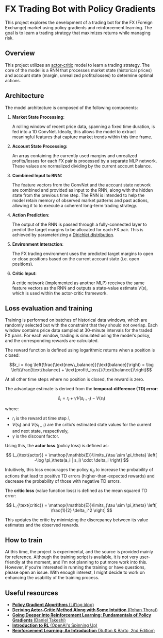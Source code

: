 # FX Trading Bot with Policy Gradients

This project explores the development of a trading bot for the FX (Foreign Exchange) market
using policy gradients and reinforcement learning. The goal is to learn a trading strategy
that maximizes returns while managing risk.


## Overview

This project utilizes an [actor-critic](https://en.wikipedia.org/wiki/Actor-critic_algorithm) model to learn a trading strategy. The core of the model is a RNN that processes market state (historical prices) and account state (margin, unrealized profits/losses) to determine optimal actions.

## Architecture

The model architecture is composed of the following components:

1.  **Market State Processing:**

    A rolling window of recent price data, spanning a fixed time duration, is fed into a 1D ConvNet.
    Ideally, this allows the model to extract meaningful features that capture market trends within this time frame.

2.  **Account State Processing:**

    An array containing the currently used margins and unrealized profits/losses for each FX pair is processed by a separate MLP network. These values are normalized dividing by the current account balance.

3.  **Combined Input to RNN:**

    The feature vectors from the ConvNet and the account state network are combined and provided as input to the RNN, along with the hidden state from the previous time step. The RNN is intended to help the model retain memory of observed market patterns and past actions, allowing it to to execute a coherent long-term trading strategy.

4.  **Action Prediction:**

    The output of the RNN is passed through a fully-connected layer to predict the target margins to be allocated for each FX pair. This is achieved by parameterizing a [Dirichlet distribution](https://en.wikipedia.org/wiki/Dirichlet_distribution).

1.  **Environment Interaction:**

    The FX trading environment uses the predicted target margins to open or close positions based on the current account state (i.e. open positions).

2. **Critic Input**:

   A critic network (implemented as another MLP) receives the same feature vectors as the RNN and outputs a state-value estimate $V(s)$, which is used within the actor-critic framework.


## Loss evaluation and training

Training is performed on batches of historical data windows, which are randomly selected but with the constraint that they should not overlap. Each window contains price data sampled at 30-minute intervals for the traded FX pairs. For each window, trading is simulated using the model's policy, and the corresponding rewards are calculated.

The reward function is defined using logarithmic returns when a position is closed:

```math
r_i = \log \left(\frac{\text{new\_balance}}{\text{balance}}\right) = \log \left(\frac{\text{balance} + \text{profit\_loss}}{\text{balance}}\right)
```

At all other time steps where no position is closed, the reward is zero.

The advantage estimate is derived from the **temporal-difference (TD) error**:

$$\delta_i = r_i + \gamma V(s_{i+1}) - V(s_i)$$

where:
- $r_i$ is the reward at time step $i$,
- $V(s_i)$ and $V(s_{i+1})$ are the critic’s estimated state values for the current and next state, respectively,
- $\gamma$ is the discount factor.

Using this, the **actor loss** (policy loss) is defined as:

$$
L_{\text{actor}} = \mathop{\mathbb{E}}\limits_{\tau \sim \pi_\theta} \left[ -\log \pi_\theta(a_i | s_i) \cdot \delta_i \right]
$$

Intuitively, this loss encourages the policy $\pi_\theta$ to increase the probability of actions that lead to positive TD errors (higher-than-expected rewards) and decrease the probability of those with negative TD errors.

The **critic loss** (value function loss) is defined as the mean squared TD error:

$$
L_{\text{critic}} = \mathop{\mathbb{E}}\limits_{\tau \sim \pi_\theta} \left[ \frac{1}{2} \delta_i^2 \right]
$$

This updates the critic by minimizing the discrepancy between its value estimates and the observed rewards.

## How to train

At this time, the project is experimental, and the source is provided mainly for reference.
Although the training script is available, it is not very user-friendly at the moment, and I'm not planning to put more work into this. However, if you’re interested in running the training or have questions, please open an issue. With enough interest, I might decide to work on enhancing the usability of the training process.

## Useful resources

- [**Policy Gradient Algorithms** (Lil'log blog)](https://lilianweng.github.io/posts/2018-04-08-policy-gradient/)
- [**Deriving Actor-Critic Method Along with Some Intuition** (Rohan Thorat)](https://rohan-v-thorat.github.io/pages/blogs/Deriving-Actor-Critic-method-along-with-some-intuition.html)
- [**Going Deeper Into Reinforcement Learning: Fundamentals of Policy Gradients** (Daniel Takeshi)](https://danieltakeshi.github.io/2017/03/28/going-deeper-into-reinforcement-learning-fundamentals-of-policy-gradients/)
- [**Introduction to RL** (OpenAI's Spinning Up)](https://spinningup.openai.com/en/latest/spinningup/rl_intro.html)
- [**Reinforcement Learning: An Introduction** (Sutton & Barto, 2nd Edition)](https://web.stanford.edu/class/psych209/Readings/SuttonBartoIPRLBook2ndEd.pdf)

<!-- - pyro docs -->


